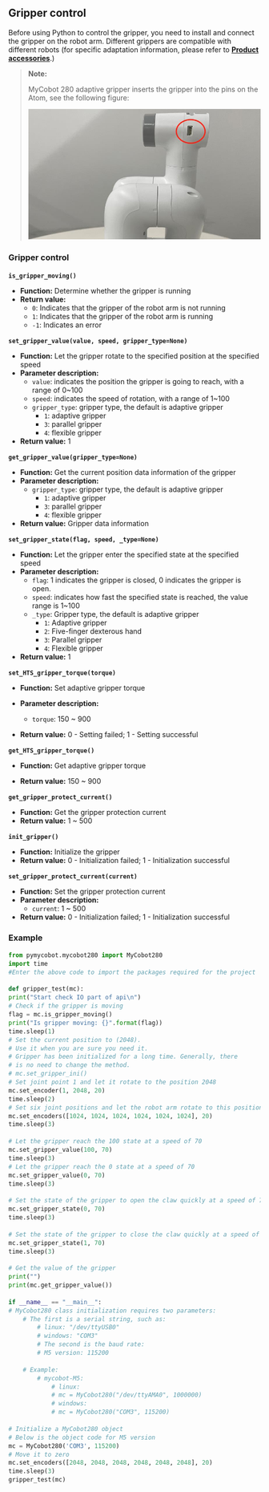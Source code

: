 ## Gripper control

Before using Python to control the gripper, you need to install and connect the gripper on the robot arm. Different grippers are compatible with different robots (for specific adaptation information, please refer to **[Product accessories](https://docs.elephantrobotics.com/docs/gitbook/2-serialproduct/2.7-accessories/2.7-accessories.html)**.)

> **Note:**
>
> MyCobot 280 adaptive gripper inserts the gripper into the pins on the Atom, see the following figure:
>
> <img src="../../../resources\3-FunctionsAndApplications\6.developmentGuide\python\Jaw/gripper1.jpg" style="zoom: 67%;" />
>


### Gripper control

**`is_gripper_moving()`**

- **Function:** Determine whether the gripper is running
- **Return value:**
  - `0`: Indicates that the gripper of the robot arm is not running
  - `1`: Indicates that the gripper of the robot arm is running
  - `-1`: Indicates an error

**`set_gripper_value(value, speed, gripper_type=None)`**

- **Function:** Let the gripper rotate to the specified position at the specified speed
- **Parameter description:**
  - `value`: indicates the position the gripper is going to reach, with a range of 0~100
  - `speed`: indicates the speed of rotation, with a range of 1~100
  - `gripper_type`: gripper type, the default is adaptive gripper
    - `1`: adaptive gripper
    - `3`: parallel gripper
    - `4`: flexible gripper
- **Return value:** 1

**`get_gripper_value(gripper_type=None)`**

- **Function:** Get the current position data information of the gripper
- **Parameter description:**
  - `gripper_type`: gripper type, the default is adaptive gripper
    - `1`: adaptive gripper
    - `3`: parallel gripper
    - `4`: flexible gripper
- **Return value:** Gripper data information

**`set_gripper_state(flag, speed, _type=None)`**

- **Function:** Let the gripper enter the specified state at the specified speed
- **Parameter description:**
  - `flag`: 1 indicates the gripper is closed, 0 indicates the gripper is open.
  - `speed`: indicates how fast the specified state is reached, the value range is 1~100
  - `_type`: Gripper type, the default is adaptive gripper
    - `1`: Adaptive gripper
    - `2`: Five-finger dexterous hand
    - `3`: Parallel gripper
    - `4`: Flexible gripper
- **Return value:** 1

**`set_HTS_gripper_torque(torque)`**

- **Function:** Set adaptive gripper torque

- **Parameter description:**
  - `torque`: 150 ~ 900

- **Return value:** 0 - Setting failed; 1 - Setting successful

**`get_HTS_gripper_torque()`**

- **Function:** Get adaptive gripper torque

- **Return value:** 150 ~ 900

**`get_gripper_protect_current()`**

- **Function:** Get the gripper protection current
- **Return value:** 1 ~ 500

**`init_gripper()`**

- **Function:** Initialize the gripper
- **Return value:** 0 - Initialization failed; 1 - Initialization successful

**`set_gripper_protect_current(current)`**

- **Function:** Set the gripper protection current
- **Parameter description:**
  - `current`: 1 ~ 500
- **Return value:** 0 - Initialization failed; 1 - Initialization successful

### Example

```python
from pymycobot.mycobot280 import MyCobot280
import time
#Enter the above code to import the packages required for the project

def gripper_test(mc):
print("Start check IO part of api\n")
# Check if the gripper is moving
flag = mc.is_gripper_moving()
print("Is gripper moving: {}".format(flag))
time.sleep(1)
# Set the current position to (2048).
# Use it when you are sure you need it.
# Gripper has been initialized for a long time. Generally, there
# is no need to change the method.
# mc.set_gripper_ini()
# Set joint point 1 and let it rotate to the position 2048
mc.set_encoder(1, 2048, 20)
time.sleep(2)
# Set six joint positions and let the robot arm rotate to this position at a speed of 20
mc.set_encoders([1024, 1024, 1024, 1024, 1024, 1024], 20)
time.sleep(3)

# Let the gripper reach the 100 state at a speed of 70
mc.set_gripper_value(100, 70)
time.sleep(3)
# Let the gripper reach the 0 state at a speed of 70
mc.set_gripper_value(0, 70)
time.sleep(3)

# Set the state of the gripper to open the claw quickly at a speed of 70
mc.set_gripper_state(0, 70)
time.sleep(3)

# Set the state of the gripper to close the claw quickly at a speed of 70
mc.set_gripper_state(1, 70)
time.sleep(3)

# Get the value of the gripper
print("")
print(mc.get_gripper_value())

if __name__ == "__main__":
# MyCobot280 class initialization requires two parameters:
    # The first is a serial string, such as:
        # linux: "/dev/ttyUSB0"
        # windows: "COM3"
        # The second is the baud rate:
        # M5 version: 115200

    # Example:
        # mycobot-M5:
            # linux:
            # mc = MyCobot280("/dev/ttyAMA0", 1000000)
            # windows:
            # mc = MyCobot280("COM3", 115200)

# Initialize a MyCobot280 object
# Below is the object code for M5 version
mc = MyCobot280('COM3', 115200)
# Move it to zero
mc.set_encoders([2048, 2048, 2048, 2048, 2048, 2048], 20)
time.sleep(3) 
gripper_test(mc) 
```